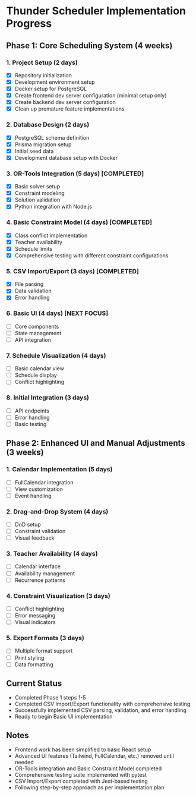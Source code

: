 # Thunder Scheduler Implementation Progress

## Phase 1: Core Scheduling System (4 weeks)

### 1. Project Setup (2 days)
- [x] Repository initialization
- [x] Development environment setup
- [x] Docker setup for PostgreSQL
- [x] Create frontend dev server configuration (minimal setup only)
- [x] Create backend dev server configuration
- [x] Clean up premature feature implementations

### 2. Database Design (2 days)
- [x] PostgreSQL schema definition
- [x] Prisma migration setup
- [x] Initial seed data
- [x] Development database setup with Docker

### 3. OR-Tools Integration (5 days) [COMPLETED]
- [x] Basic solver setup
- [x] Constraint modeling
- [x] Solution validation
- [x] Python integration with Node.js

### 4. Basic Constraint Model (4 days) [COMPLETED]
- [x] Class conflict implementation
- [x] Teacher availability
- [x] Schedule limits
- [x] Comprehensive testing with different constraint configurations

### 5. CSV Import/Export (3 days) [COMPLETED]
- [x] File parsing
- [x] Data validation
- [x] Error handling

### 6. Basic UI (4 days) [NEXT FOCUS]
- [ ] Core components
- [ ] State management
- [ ] API integration

### 7. Schedule Visualization (4 days)
- [ ] Basic calendar view
- [ ] Schedule display
- [ ] Conflict highlighting

### 8. Initial Integration (3 days)
- [ ] API endpoints
- [ ] Error handling
- [ ] Basic testing

## Phase 2: Enhanced UI and Manual Adjustments (3 weeks)

### 1. Calendar Implementation (5 days)
- [ ] FullCalendar integration
- [ ] View customization
- [ ] Event handling

### 2. Drag-and-Drop System (4 days)
- [ ] DnD setup
- [ ] Constraint validation
- [ ] Visual feedback

### 3. Teacher Availability (4 days)
- [ ] Calendar interface
- [ ] Availability management
- [ ] Recurrence patterns

### 4. Constraint Visualization (3 days)
- [ ] Conflict highlighting
- [ ] Error messaging
- [ ] Visual indicators

### 5. Export Formats (3 days)
- [ ] Multiple format support
- [ ] Print styling
- [ ] Data formatting

## Current Status
- Completed Phase 1 steps 1-5
- Completed CSV Import/Export functionality with comprehensive testing
- Successfully implemented CSV parsing, validation, and error handling
- Ready to begin Basic UI implementation

## Notes
- Frontend work has been simplified to basic React setup
- Advanced UI features (Tailwind, FullCalendar, etc.) removed until needed
- OR-Tools integration and Basic Constraint Model completed
- Comprehensive testing suite implemented with pytest
- CSV Import/Export completed with Jest-based testing
- Following step-by-step approach as per implementation plan